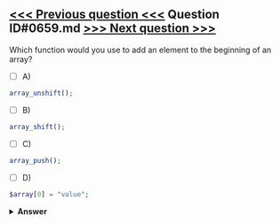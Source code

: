 [<<< Previous question <<<](0658.md)   Question ID#0659.md   [>>> Next question >>>](0660.md)
---

Which function would you use to add an element to the beginning of an array?

- [ ] A)
```php
array_unshift();
```

- [ ] B)
```php
array_shift();
```

- [ ] C)
```php
array_push();
```

- [ ] D)
```php
$array[0] = "value";
```


<details><summary><b>Answer</b></summary>
<p>
  Answer: <strong>A</strong>
</p>
</details>
